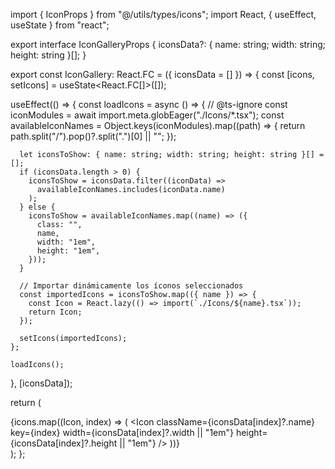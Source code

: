 import { IconProps } from "@/utils/types/icons";
import React, { useEffect, useState } from "react";

export interface IconGalleryProps {
  iconsData?: { name: string; width: string; height: string }[];
}

export const IconGallery: React.FC<IconGalleryProps> = ({ iconsData = [] }) => {
  const [icons, setIcons] = useState<React.FC<IconProps>[]>([]);

  useEffect(() => {
    const loadIcons = async () => {
      // @ts-ignore
      const iconModules = await import.meta.globEager("./Icons/*.tsx");
      const availableIconNames = Object.keys(iconModules).map((path) => {
        return path.split("/").pop()?.split(".")[0] || "";
      });

      let iconsToShow: { name: string; width: string; height: string }[] = [];
      if (iconsData.length > 0) {
        iconsToShow = iconsData.filter((iconData) =>
          availableIconNames.includes(iconData.name)
        );
      } else {
        iconsToShow = availableIconNames.map((name) => ({
          class: "",
          name,
          width: "1em",
          height: "1em",
        }));
      }

      // Importar dinámicamente los íconos seleccionados
      const importedIcons = iconsToShow.map(({ name }) => {
        const Icon = React.lazy(() => import(`./Icons/${name}.tsx`));
        return Icon;
      });

      setIcons(importedIcons);
    };

    loadIcons();
  }, [iconsData]);

  return (
    <div className="flex items-center flex-wrap justify-center">
      {icons.map((Icon, index) => (
        <Icon
          className={iconsData[index]?.name}
          key={index}
          width={iconsData[index]?.width || "1em"}
          height={iconsData[index]?.height || "1em"}
        />
      ))}
    </div>
  );
};
